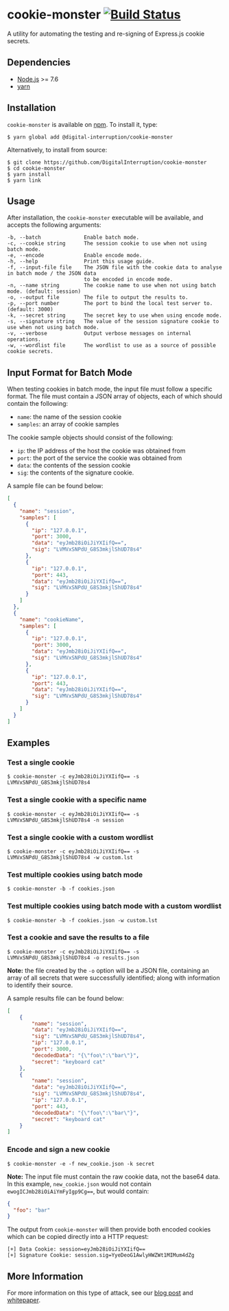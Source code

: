 # cookie-monster [![Build Status](https://travis-ci.org/DigitalInterruption/cookie-monster.svg?branch=master)](https://travis-ci.org/DigitalInterruption/cookie-monster)
A utility for automating the testing and re-signing of Express.js cookie secrets.

Dependencies
------------
* [Node.js](https://nodejs.org/) >= 7.6
* [yarn](https://yarnpkg.com/)

Installation
------------
`cookie-monster` is available on [npm](https://www.npmjs.com/). To install it, type:

```text
$ yarn global add @digital-interruption/cookie-monster
```

Alternatively, to install from source:

```text
$ git clone https://github.com/DigitalInterruption/cookie-monster
$ cd cookie-monster
$ yarn install
$ yarn link
```

Usage
-----
After installation, the `cookie-monster` executable will be available, and accepts the following arguments:

```text
-b, --batch              Enable batch mode.                                                            
-c, --cookie string      The session cookie to use when not using batch mode.                          
-e, --encode             Enable encode mode.                                                           
-h, --help               Print this usage guide.                                                       
-f, --input-file file    The JSON file with the cookie data to analyse in batch mode / the JSON data   
                         to be encoded in encode mode.                                                 
-n, --name string        The cookie name to use when not using batch mode. (default: session)          
-o, --output file        The file to output the results to.                                            
-p, --port number        The port to bind the local test server to. (default: 3000)                    
-k, --secret string      The secret key to use when using encode mode.                                 
-s, --signature string   The value of the session signature cookie to use when not using batch mode.   
-v, --verbose            Output verbose messages on internal operations.                               
-w, --wordlist file      The wordlist to use as a source of possible cookie secrets.                 
```

Input Format for Batch Mode
---------------------------
When testing cookies in batch mode, the input file must follow a specific format. The file must contain a JSON array of objects, each of which should contain the following:

* `name`: the name of the session cookie
* `samples`: an array of cookie samples

The cookie sample objects should consist of the following:

* `ip`: the IP address of the host the cookie was obtained from
* `port`: the port of the service the cookie was obtained from
* `data`: the contents of the session cookie
* `sig`: the contents of the signature cookie.

A sample file can be found below:

```json
[
  {
    "name": "session",
    "samples": [
      {
        "ip": "127.0.0.1",
        "port": 3000,
        "data": "eyJmb28iOiJiYXIifQ==",
        "sig": "LVMVxSNPdU_G8S3mkjlShUD78s4"
      },
      {
        "ip": "127.0.0.1",
        "port": 443,
        "data": "eyJmb28iOiJiYXIifQ==",
        "sig": "LVMVxSNPdU_G8S3mkjlShUD78s4"
      }
    ]
  },
  {
    "name": "cookieName",
    "samples": [
      {
        "ip": "127.0.0.1",
        "port": 3000,
        "data": "eyJmb28iOiJiYXIifQ==",
        "sig": "LVMVxSNPdU_G8S3mkjlShUD78s4"
      },
      {
        "ip": "127.0.0.1",
        "port": 443,
        "data": "eyJmb28iOiJiYXIifQ==",
        "sig": "LVMVxSNPdU_G8S3mkjlShUD78s4"
      }
    ]
  }
]
```

Examples
--------
### Test a single cookie
```text
$ cookie-monster -c eyJmb28iOiJiYXIifQ== -s LVMVxSNPdU_G8S3mkjlShUD78s4
```

### Test a single cookie with a specific name
```text
$ cookie-monster -c eyJmb28iOiJiYXIifQ== -s LVMVxSNPdU_G8S3mkjlShUD78s4 -n session
```

### Test a single cookie with a custom wordlist
```text
$ cookie-monster -c eyJmb28iOiJiYXIifQ== -s LVMVxSNPdU_G8S3mkjlShUD78s4 -w custom.lst
```

### Test multiple cookies using batch mode
```text
$ cookie-monster -b -f cookies.json
```

### Test multiple cookies using batch mode with a custom wordlist
```text
$ cookie-monster -b -f cookies.json -w custom.lst
```

### Test a cookie and save the results to a file
```text
$ cookie-monster -c eyJmb28iOiJiYXIifQ== -s LVMVxSNPdU_G8S3mkjlShUD78s4 -o results.json
```

**Note:** the file created by the `-o` option will be a JSON file, containing an array of all secrets that were successfully identified; along with information to identify their source.

A sample results file can be found below:

```json
[
    {
        "name": "session",
        "data": "eyJmb28iOiJiYXIifQ==",
        "sig": "LVMVxSNPdU_G8S3mkjlShUD78s4",
        "ip": "127.0.0.1",
        "port": 3000,
        "decodedData": "{\"foo\":\"bar\"}",
        "secret": "keyboard cat"
    },
    {
        "name": "session",
        "data": "eyJmb28iOiJiYXIifQ==",
        "sig": "LVMVxSNPdU_G8S3mkjlShUD78s4",
        "ip": "127.0.0.1",
        "port": 443,
        "decodedData": "{\"foo\":\"bar\"}",
        "secret": "keyboard cat"
    }
]
```

### Encode and sign a new cookie
```text
$ cookie-monster -e -f new_cookie.json -k secret
```

**Note:** The input file must contain the raw cookie data, not the base64 data. In this example, `new_cookie.json` would not contain `ewogICJmb28iOiAiYmFyIgp9Cg==`, but would contain:

```json
{
  "foo": "bar"
}
```

The output from `cookie-monster` will then provide both encoded cookies which can be copied directly into a HTTP request:

```text
[+] Data Cookie: session=eyJmb28iOiJiYXIifQ==
[+] Signature Cookie: session.sig=YyeDeoG1AwlyHWZWt1MIMum4dZg
```

More Information
----------------
For more information on this type of attack, see our [blog post](https://research.digitalinterruption.com/2018/06/04/are-your-cookies-telling-your-fortune/) and [whitepaper](https://file.digitalinterruption.com/Are_Your_Cookies_Telling_Your_Fortune.pdf).
